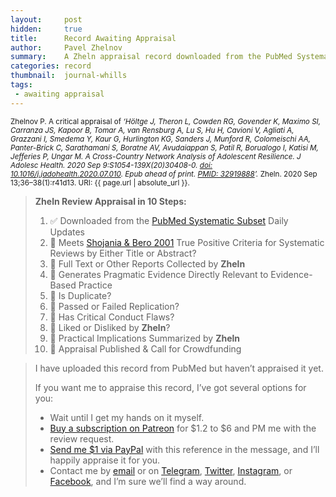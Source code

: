 ```yaml
---
layout:     post
hidden:     true
title:      Record Awaiting Appraisal
author:     Pavel Zhelnov
summary:    A Zheln appraisal record downloaded from the PubMed Systematic Subset daily updates.
categories: record
thumbnail:  journal-whills
tags:
 - awaiting appraisal
---
```


<small>Zhelnov P. A critical appraisal of _‘Höltge J, Theron L, Cowden RG, Govender K, Maximo SI, Carranza JS, Kapoor B, Tomar A, van Rensburg A, Lu S, Hu H, Cavioni V, Agliati A, Grazzani I, Smedema Y, Kaur G, Hurlington KG, Sanders J, Munford R, Colomeischi AA, Panter-Brick C, Sarathamani S, Boratne AV, Avudaiappan S, Patil R, Borualogo I, Katisi M, Jefferies P, Ungar M. A Cross-Country Network Analysis of Adolescent Resilience. J Adolesc Health. 2020 Sep 9:S1054-139X(20)30408-0. [doi: 10.1016/j.jadohealth.2020.07.010](https://doi.org/10.1016/j.jadohealth.2020.07.010). Epub ahead of print. [PMID: 32919888](https://pubmed.gov/32919888)’._ Zheln. 2020 Sep 13;36–38(1):r41d13. URI: {{ page.url | absolute_url }}.</small>

> **Zheln Review Appraisal in 10 Steps:**
>
> 1. ✅ Downloaded from the [PubMed Systematic Subset](https://p1m.org/ssb) Daily Updates
> 2. 🔄 Meets [Shojania & Bero 2001](https://www.researchgate.net/publication/11820967_Taking_Advantage_of_the_Explosion_of_Systematic_Reviews_An_Efficient_MEDLINE_Search_Strategy) True Positive Criteria for Systematic Reviews by Either Title or Abstract?
> 3. 🔄 Full Text or Other Reports Collected by **Zheln**
> 4. 🔄 Generates Pragmatic Evidence Directly Relevant to Evidence-Based Practice
> 5. 🔄 Is Duplicate?
> 6. 🔄 Passed or Failed Replication?
> 7. 🔄 Has Critical Conduct Flaws?
> 8. 🔄 Liked or Disliked by **Zheln**?
> 9. 🔄 Practical Implications Summarized by **Zheln**
> 10. 🔄 Appraisal Published & Call for Crowdfunding

> I have uploaded this record from PubMed but haven’t appraised it yet.
>
> If you want me to appraise this record, I’ve got several options for you:
> * Wait until I get my hands on it myself.
> * [Buy a subscription on Patreon](https://patreon.com/zheln) for $1.2 to $6 and PM me with the review request.
> * [Send me $1 via PayPal](https://paypal.me/pjelnov) with this reference in the message, and I’ll happily appraise it for you.
> * Contact me by [email](mailto:pavel@zheln.com) or on [Telegram](https://t.me/drzhelnov), [Twitter](https://twitter.com/drzhelnov), [Instagram](https://instagram.com/igzheln), or [Facebook](https://facebook.com/drzhelnov), and I’m sure we’ll find a way around.
